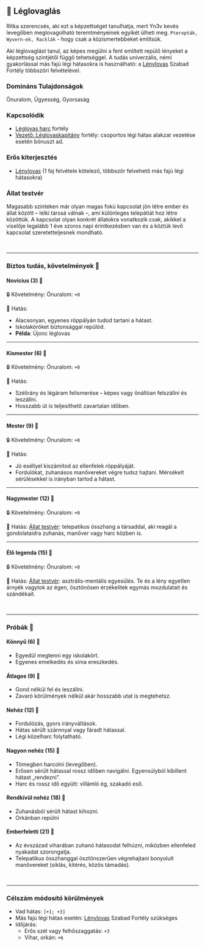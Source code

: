 ## 🔵 Léglovaglás

Ritka szerencsés, aki ezt a képzettséget tanulhatja, mert Yn3v kevés levegőben meglovagolható teremtményeinek egyikét ülheti meg. `Pteropták, Wyvern-ek, Racklák` - hogy csak a közismertebbeket említsük.

Aki léglovaglást tanul, az képes megülni a fent említett repülő lényeket a képzettség szintjétől függő tehetséggel. A tudás univerzális, némi gyakorlással más fajú légi hátasokra is használható: a [Lénylovas](../fortelyok.szabad/lenylovas.md) Szabad Fortély többszöri felvételével.

### Domináns Tulajdonságok

Önuralom, Ügyesség, Gyorsaság

### Kapcsolódik

- [Léglovas harc](../fortelyok.harci/leglovas_harc.md) fortély
- [Vezető: Léglovaskapitány](../fortelyok.harci/vezeto_leglovaskapitany.md) fortély: csoportos légi hátas alakzat vezetése esetén bónuszt ad.

### Erős kiterjesztés

- [Lénylovas](../fortelyok.szabad/lenylovas.md) (1 faj felvétele kötelező, többször felvehető más fajú légi hátasokra)

### Állat testvér

Magasabb szinteken már olyan magas fokú kapcsolat jön létre ember és állat között – lelki társsá válnak –, ami különleges telepátiát hoz létre közöttük. A kapcsolat olyan konkrét állatokra vonatkozik csak, akikkel a viselője legalább 1 éve szoros napi érintkezésben van és a köztük levő kapcsolat szeretetteljesnek mondható.

<br />

---
### Biztos tudás, követelmények 📖

#### Novícius (3) 📖

🔒 Követelmény: Önuralom: `+0`

🌟 Hatás:
- Alacsonyan, egyenes röppályán tudod tartani a hátast.
- Iskolaköröket biztonsággal repülöd.
- **Példa**: Újonc léglovas

---
#### Kismester (6) 📖

🔒 Követelmény: Önuralom: `+0`

🌟 Hatás:
- Szélirány és légáram felismerése – képes vagy önállóan felszállni és leszállni.
- Hosszabb út is teljesíthető zavartalan időben.

---
#### Mester (9) 📖

🔒 Követelmény: Önuralom: `+0`

🌟 Hatás:
- Jó eséllyel kiszámítod az ellenfelek röppályáját.
- Fordulókat, zuhanásos manővereket végre tudsz hajtani. Mérsékelt sérülésekkel is irányban tartod a hátast.

---
#### Nagymester (12) 📖

🔒 Követelmény: Önuralom: `+0`

🌟 Hatás: [Állat testvér](#%C3%A1llat-testv%C3%A9r): telepatikus összhang a társaddal, aki reagál a gondolataidra zuhanás, manőver vagy harc közben is.

---
#### Élő legenda (15) 📖

🔒 Követelmény: Önuralom: `+0`

🌟 Hatás: [Állat testvér](#%C3%A1llat-testv%C3%A9r): asztrális-mentális egyesülés. Te és a lény egyetlen árnyék vagytok az égen, ösztönösen érzékelitek egymás mozdulatait és szándékait.

<br />

---
### Próbák 🎲

#### Könnyű (6) 🎲 

- Egyedül megtenni egy iskolakört.
- Egyenes emelkedés és sima ereszkedés.

#### Átlagos (9) 🎲 

- Gond nélkül fel és leszállni.
- Zavaró körülmények nélkül akár hosszabb utat is megtehetsz.

#### Nehéz (12) 🎲 

- Fordulózás, gyors irányváltások.
- Hátas sérült szárnnyal vagy fáradt hátassal.
- Légi közelharc folytatható.

#### Nagyon nehéz (15) 🎲 

- Tömegben harcolni (levegőben).
- Erősen sérült hátassal rossz időben navigálni. Egyensúlyból kibillent hátast „rendezni”.
- Harc és rossz idő együtt: villámló ég, szakadó eső.

#### Rendkívül nehéz (18) 🎲 

- Zuhanásból sérült hátast kihozni.
- Orkánban repülni

#### Emberfeletti (21) 🎲 

- Az évszázad viharában zuhanó hátasodat felhúzni, miközben ellenfeled nyakadat szorongatja.
- Telepatikus összhanggal ösztönszerűen végrehajtani bonyolult manővereket (siklás, kitérés, közös támadás).

<br />

---
### Célszám módosító körülmények

- Vad hátas: `[+1; +3]`
- Más fajú légi hátas esetén: [Lénylovas](../fortelyok.szabad/lenylovas.md) Szabad Fortély szükséges
- Időjárás:
    - Erős szél vagy felhőszaggatás: `+3`
    - Vihar, orkán: `+6`
    